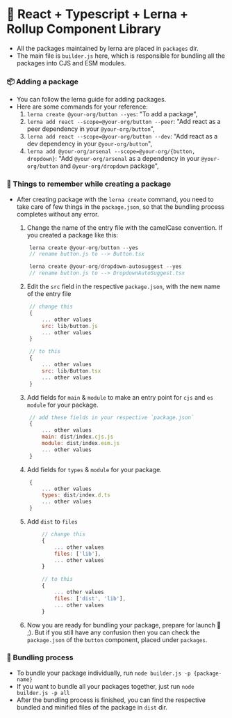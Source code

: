 # 🚀 React + Typescript + Lerna + Rollup Component Library

* All the packages maintained by lerna are placed in `packages` dir.
* The main file is `builder.js` here, which is responsible for bundling all the packages into CJS and ESM modules.

### 📦 Adding a package
* You can follow the lerna guide for adding packages.
* Here are some commands for your reference:
	1. `lerna create @your-org/button --yes`: "To add a package",
	2. `lerna add react --scope=@your-org/button --peer`: "Add react as a peer dependency in your `@your-org/button`",
	3. `lerna add react --scope=@your-org/button --dev`: "Add react as a dev dependency in your `@your-org/button`",
	4. `lerna add @your-org/arsenal --scope=@your-org/{button, dropdown}`: "Add `@your-org/arsenal` as a dependency in your `@your-org/button` and `@your-org/dropdown` package",

### 🫶 Things to remember while creating a package
* After creating package with the `lerna create` command, you need to take care of few things in the `package.json`, so that the bundling process completes without any error. 
	1. Change the name of the entry file with the camelCase convention. If you created a package like this:
	
	```js
		lerna create @your-org/button --yes
		// rename button.js to --> Button.tsx

		lerna create @your-org/dropdown-autosuggest --yes
		// rename button.js to --> DropdownAutoSuggest.tsx
	```

	2. Edit the `src` field in the respective `package.json`, with the new name of the entry file
	
	```js
		// change this
		{																					
			... other values												
			src: lib/button.js		  					
			... other values												
		}																					

		// to this
		{																					
			... other values												
			src: lib/Button.tsx		  					
			... other values												
		}	
	```

	3. Add fields for `main` & `module` to make an entry point for `cjs` and `es module` for your package.
	
	```js
		// add these fields in your respective `package.json`
		{																					
			... other values												
			main: dist/index.cjs.js
			module: dist/index.esm.js
			... other values												
		}	
	```

	4. Add fields for `types` & `module` for your package.
	
	```js
		{																					
			... other values												
			types: dist/index.d.ts
			... other values												
		}	
	```

	5. Add `dist` to `files`

	```js
			// change this
			{																					
				... other values
				files: ['lib'],
				... other values
			}																					

			// to this
			{																					
				... other values												
				files: ['dist', 'lib'],
				... other values												
			}
	```

	6. Now you are ready for bundling your package, prepare for launch 🚀 ;). But if you still have any confusion then you can check the `package.json` of the `button` component, placed under `packages`.

### 🏁 Bundling process
* To bundle your package individually, run `node builder.js -p {package-name}`
* If you want to bundle all your packages together, just run `node builder.js -p all`
* After the bundling process is finished, you can find the respective bundled and minified files of the package in `dist` dir.